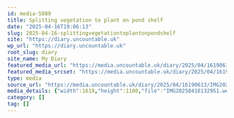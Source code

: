 ```yaml
---
id: media-5889
title: Splitting vegetation to plant on pond shelf
date: "2025-04-16T19:06:13"
slug: 2025-04-16-splittingvegetationtoplantonpondshelf
site: "https://diary.uncountable.uk"
wp_url: "https://diary.uncountable.uk"
root_slug: diary
site_name: My Diary
featured_media_url: "https://media.uncountable.uk/diary/2025/04/16190613/IMG20250416132951.webp"
featured_media_srcset: "https://media.uncountable.uk/diary/2025/04/16190613/IMG20250416132951-300x204.webp 300w, https://media.uncountable.uk/diary/2025/04/16190613/IMG20250416132951-1024x696.webp 1024w, https://media.uncountable.uk/diary/2025/04/16190613/IMG20250416132951-150x150.webp 150w, https://media.uncountable.uk/diary/2025/04/16190613/IMG20250416132951-640x435.webp 640w, https://media.uncountable.uk/diary/2025/04/16190613/IMG20250416132951.webp 1619w"
type: media
source_url: "https://media.uncountable.uk/diary/2025/04/16190613/IMG20250416132951.webp"
media_details: {"width":1619,"height":1100,"file":"IMG20250416132951.webp","filesize":159684,"sizes":{"medium":{"file":"IMG20250416132951-300x204.webp","width":300,"height":204,"filesize":30420,"mime_type":"image/webp","source_url":"https://media.uncountable.uk/diary/2025/04/16190613/IMG20250416132951-300x204.webp"},"large":{"file":"IMG20250416132951-1024x696.webp","width":1024,"height":696,"filesize":171720,"mime_type":"image/webp","source_url":"https://media.uncountable.uk/diary/2025/04/16190613/IMG20250416132951-1024x696.webp"},"thumbnail":{"file":"IMG20250416132951-150x150.webp","width":150,"height":150,"filesize":18920,"mime_type":"image/webp","source_url":"https://media.uncountable.uk/diary/2025/04/16190613/IMG20250416132951-150x150.webp"},"mobwidth":{"file":"IMG20250416132951-640x435.webp","width":640,"height":435,"filesize":87860,"mime_type":"image/webp","source_url":"https://media.uncountable.uk/diary/2025/04/16190613/IMG20250416132951-640x435.webp"},"full":{"file":"IMG20250416132951.webp","width":1619,"height":1100,"mime_type":"image/webp","source_url":"https://media.uncountable.uk/diary/2025/04/16190613/IMG20250416132951.webp"}},"image_meta":{"aperture":"0","credit":"","camera":"","caption":"","created_timestamp":"0","copyright":"","focal_length":"0","iso":"0","shutter_speed":"0","title":"","orientation":"0","keywords":[]}}
category: []
tag: []
---
```



